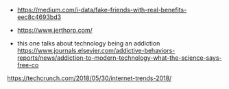 * https://medium.com/i-data/fake-friends-with-real-benefits-eec8c4693bd3
* https://www.jerthorp.com/


* this one talks about technology being an addiction
https://www.journals.elsevier.com/addictive-behaviors-reports/news/addiction-to-modern-technology-what-the-science-says-free-co


https://techcrunch.com/2018/05/30/internet-trends-2018/
